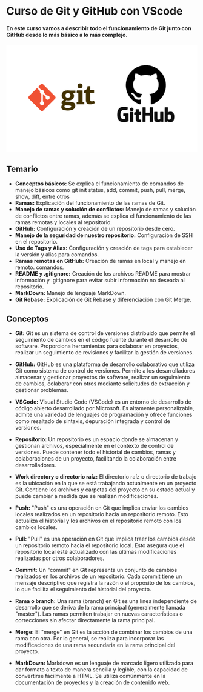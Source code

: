 # Curso de Git y GitHub con VScode

#### En este curso vamos a describir todo el funcionamiento de Git junto con GitHub desde lo más básico a lo más complejo.

<div style="text-align:center">
  <img src="./gitGithub.png" alt="Logo Git y GitHub" width="600"/>
</div>

## Temario

- **Conceptos básicos:** Se explica el funcionamiento de comandos de manejo básicos como git init status, add, commit, push, pull, merge, show, diff, entre otros
- **Ramas:** Explicación del funcionamiento de las ramas de Git.
- **Manejo de ramas y solución de conflictos:** Manejo de ramas y solución de conflictos entre ramas, además se explica el funcionamiento de las ramas remotas y locales al repositorio.
- **GitHub:** Configuración y creación de un repositorio desde cero.
- **Manejo de la seguridad de nuestro repositorio:** Configuración de SSH en el repositorio.
- **Uso de Tags y Alias:** Configuración y creación de tags para establecer la versión y alias para comandos.
- **Ramas remotas en GitHub:** Creación de ramas en local y manejo en remoto.
  comandos.
- **README y .gitignore:** Creación de los archivos README para mostrar información y .gitignore para evitar subir información no deseada al repositorio.
- **MarkDown:** Manejo de lenguaje MarkDown.
- **Git Rebase:** Explicación de Git Rebase y diferenciación con Git Merge.

## Conceptos

- **Git:** Git es un sistema de control de versiones distribuido que permite el seguimiento de cambios en el código fuente durante el desarrollo de software. Proporciona herramientas para colaborar en proyectos, realizar un seguimiento de revisiones y facilitar la gestión de versiones.

- **GitHub:** GitHub es una plataforma de desarrollo colaborativo que utiliza Git como sistema de control de versiones. Permite a los desarrolladores almacenar y gestionar proyectos de software, realizar un seguimiento de cambios, colaborar con otros mediante solicitudes de extracción y gestionar problemas.

- **VSCode:** Visual Studio Code (VSCode) es un entorno de desarrollo de código abierto desarrollado por Microsoft. Es altamente personalizable, admite una variedad de lenguajes de programación y ofrece funciones como resaltado de sintaxis, depuración integrada y control de versiones.

- **Repositorio:** Un repositorio es un espacio donde se almacenan y gestionan archivos, especialmente en el contexto de control de versiones. Puede contener todo el historial de cambios, ramas y colaboraciones de un proyecto, facilitando la colaboración entre desarrolladores.

- **Work directory o directorio raíz:** El directorio raíz o directorio de trabajo es la ubicación en la que se está trabajando actualmente en un proyecto Git. Contiene los archivos y carpetas del proyecto en su estado actual y puede cambiar a medida que se realizan modificaciones.

- **Push:** "Push" es una operación en Git que implica enviar los cambios locales realizados en un repositorio hacia un repositorio remoto. Esto actualiza el historial y los archivos en el repositorio remoto con los cambios locales.

- **Pull:** "Pull" es una operación en Git que implica traer los cambios desde un repositorio remoto hacia el repositorio local. Esto asegura que el repositorio local esté actualizado con las últimas modificaciones realizadas por otros colaboradores.

- **Commit:** Un "commit" en Git representa un conjunto de cambios realizados en los archivos de un repositorio. Cada commit tiene un mensaje descriptivo que registra la razón o el propósito de los cambios, lo que facilita el seguimiento del historial del proyecto.

- **Rama o branch:** Una rama (branch) en Git es una línea independiente de desarrollo que se deriva de la rama principal (generalmente llamada "master"). Las ramas permiten trabajar en nuevas características o correcciones sin afectar directamente la rama principal.

- **Merge:** El "merge" en Git es la acción de combinar los cambios de una rama con otra. Por lo general, se realiza para incorporar las modificaciones de una rama secundaria en la rama principal del proyecto.

- **MarkDown:** Markdown es un lenguaje de marcado ligero utilizado para dar formato a texto de manera sencilla y legible, con la capacidad de convertirse fácilmente a HTML. Se utiliza comúnmente en la documentación de proyectos y la creación de contenido web.
